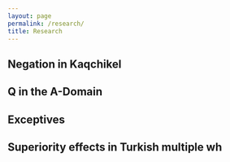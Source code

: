 ```yaml
---
layout: page
permalink: /research/
title: Research
---
```


## Negation in Kaqchikel 

## Q in the A-Domain 

## Exceptives 

## Superiority effects in Turkish multiple wh

